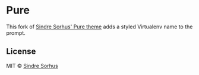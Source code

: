 # Pure

This fork of [Sindre Sorhus' Pure theme](https://github.com/sindresorhus/pure) adds a styled Virtualenv name to the prompt.

## License

MIT © [Sindre Sorhus](http://sindresorhus.com)
